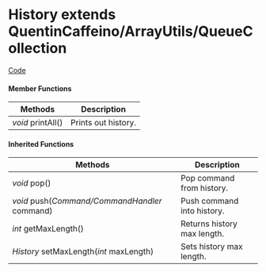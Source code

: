 
# **History** extends QuentinCaffeino/ArrayUtils/QueueCollection


[Code](https://github.com/QuentinCaffeino/godot-console/blob/dev/src/History.gd)


#### Member Functions

| Methods | Description |
|--|--|
| *void* printAll() | Prints out history. |


#### Inherited Functions

| Methods | Description |
|--|--|
| *void* pop() | Pop command from history. |
| *void* push(*Command/CommandHandler* command) | Push command into history. |
| *int* getMaxLength() | Returns history max length. |
| *History* setMaxLength(*int* maxLength) | Sets history max length. |
